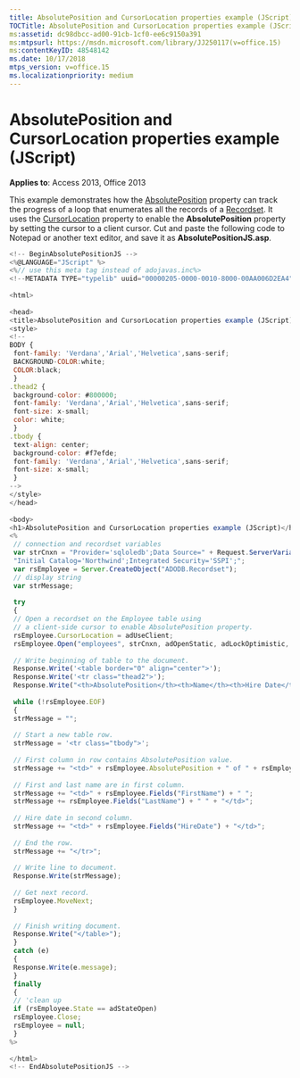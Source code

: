 ```yaml
---
title: AbsolutePosition and CursorLocation properties example (JScript)
TOCTitle: AbsolutePosition and CursorLocation properties example (JScript)
ms:assetid: dc98dbcc-ad00-91cb-1cf0-ee6c9150a391
ms:mtpsurl: https://msdn.microsoft.com/library/JJ250117(v=office.15)
ms:contentKeyID: 48548142
ms.date: 10/17/2018
mtps_version: v=office.15
ms.localizationpriority: medium
---
```


# AbsolutePosition and CursorLocation properties example (JScript)

**Applies to**: Access 2013, Office 2013

This example demonstrates how the [AbsolutePosition](absoluteposition-property-ado.md) property can track the progress of a loop that enumerates all the records of a [Recordset](recordset-object-ado.md). It uses the [CursorLocation](cursorlocation-property-ado.md) property to enable the **AbsolutePosition** property by setting the cursor to a client cursor. Cut and paste the following code to Notepad or another text editor, and save it as **AbsolutePositionJS.asp**.

```javascript
<!-- BeginAbsolutePositionJS --> 
<%@LANGUAGE="JScript" %> 
<%// use this meta tag instead of adojavas.inc%> 
<!--METADATA TYPE="typelib" uuid="00000205-0000-0010-8000-00AA006D2EA4" --> 
 
<html> 
 
<head> 
<title>AbsolutePosition and CursorLocation properties example (JScript)</title> 
<style> 
<!-- 
BODY { 
 font-family: 'Verdana','Arial','Helvetica',sans-serif; 
 BACKGROUND-COLOR:white; 
 COLOR:black; 
 } 
.thead2 { 
 background-color: #800000; 
 font-family: 'Verdana','Arial','Helvetica',sans-serif; 
 font-size: x-small; 
 color: white; 
 } 
.tbody { 
 text-align: center; 
 background-color: #f7efde; 
 font-family: 'Verdana','Arial','Helvetica',sans-serif; 
 font-size: x-small; 
 } 
--> 
</style> 
</head> 
 
<body> 
<h1>AbsolutePosition and CursorLocation properties example (JScript)</h1> 
<% 
 // connection and recordset variables 
 var strCnxn = "Provider='sqloledb';Data Source=" + Request.ServerVariables("SERVER_NAME") + ";" + 
 "Initial Catalog='Northwind';Integrated Security='SSPI';"; 
 var rsEmployee = Server.CreateObject("ADODB.Recordset"); 
 // display string 
 var strMessage; 
 
 try 
 { 
 // Open a recordset on the Employee table using 
 // a client-side cursor to enable AbsolutePosition property. 
 rsEmployee.CursorLocation = adUseClient; 
 rsEmployee.Open("employees", strCnxn, adOpenStatic, adLockOptimistic, adCmdTable); 
 
 // Write beginning of table to the document. 
 Response.Write('<table border="0" align="center">'); 
 Response.Write('<tr class="thead2">'); 
 Response.Write("<th>AbsolutePosition</th><th>Name</th><th>Hire Date</th></tr>"); 
 
 while (!rsEmployee.EOF) 
 { 
 strMessage = ""; 
 
 // Start a new table row. 
 strMessage = '<tr class="tbody">'; 
 
 // First column in row contains AbsolutePosition value. 
 strMessage += "<td>" + rsEmployee.AbsolutePosition + " of " + rsEmployee.RecordCount + "</td>" 
 
 // First and last name are in first column. 
 strMessage += "<td>" + rsEmployee.Fields("FirstName") + " "; 
 strMessage += rsEmployee.Fields("LastName") + " " + "</td>"; 
 
 // Hire date in second column. 
 strMessage += "<td>" + rsEmployee.Fields("HireDate") + "</td>"; 
 
 // End the row. 
 strMessage += "</tr>"; 
 
 // Write line to document. 
 Response.Write(strMessage); 
 
 // Get next record. 
 rsEmployee.MoveNext; 
 } 
 
 // Finish writing document. 
 Response.Write("</table>"); 
 } 
 catch (e) 
 { 
 Response.Write(e.message); 
 } 
 finally 
 { 
 // 'clean up 
 if (rsEmployee.State == adStateOpen) 
 rsEmployee.Close; 
 rsEmployee = null; 
 } 
%> 
 
</html> 
<!-- EndAbsolutePositionJS --> 
```

